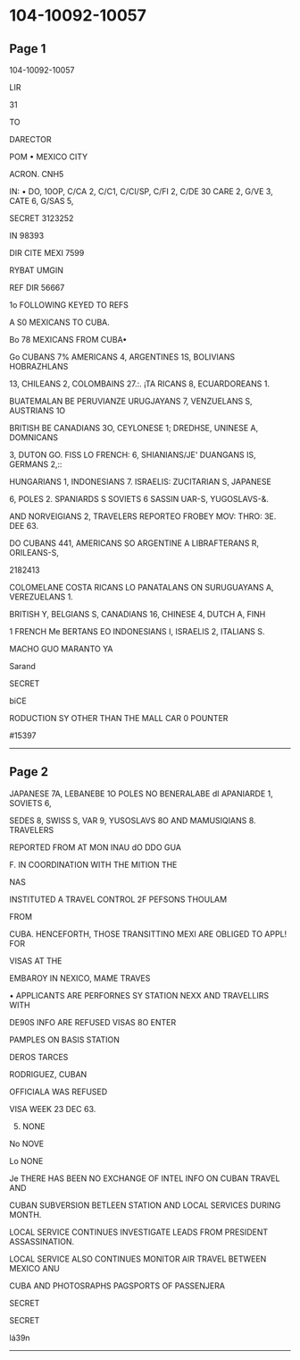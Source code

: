 # 104-10092-10057

## Page 1

104-10092-10057

LIR

31

TO

DARECTOR

POM • MEXICO CITY

ACRON. CNH5

IN: • DO, 10OР, C/CA 2, C/C1, C/CI/SP, C/FI 2, C/DE 30 CARE 2, G/VE 3, CATE 6, G/SAS 5,

SECRET 3123252

IN 98393

DIR CITE MEXI 7599

RYBAT UMGIN

REF DIR 56667

1o FOLLOWING KEYED TO REFS

A S0 MEXICANS TO CUBA.

Bo 78 MEXICANS FROM CUBA•

Go CUBANS 7% AMERICANS 4, ARGENTINES 1S, BOLIVIANS HOBRAZHLANS

13, CHILEANS 2, COLOMBAINS 27.:. ¡TA RICANS 8, ECUARDOREANS 1.

BUATEMALAN BE PERUVIANZE URUGJAYANS 7, VENZUELANS S, AUSTRIANS 1O

BRITISH BE CANADIANS 3O, CEYLONESE 1; DREDHSE, UNINESE A, DOMNICANS

3, DUTON GO. FISS LO FRENCH: 6, SHIANIANS/JE' DUANGANS IS, GERMANS 2,::

HUNGARIANS 1, INDONESIANS 7. ISRAELIS: ZUCITARIAN S, JAPANESE

6, POLES 2. SPANIARDS S SOVIETS 6 SASSIN UAR-S, YUGOSLAVS-&.

AND NORVEIGIANS 2, TRAVELERS REPORTEO FROBEY MOV: THRO: 3E. DEE 63.

DO CUBANS 441, AMERICANS SO ARGENTINE A LIBRAFTERANS R, ORILEANS-S,

2182413

COLOMELANE COSTA RICANS LO PANATALANS ON SURUGUAYANS A, VEREZUELANS 1.

BRITISH Y, BELGIANS S, CANADIANS 16, CHINESE 4, DUTCH A, FINH

1 FRENCH Me BERTANS EO INDONESIANS I, ISRAELIS 2, ITALIANS S.

MACHO GUO MARANTO YA

Sarand

SECRET

biCE

RODUCTION SY OTHER THAN THE MALL CAR 0 POUNTER

#15397

---

## Page 2

JAPANESE 7A, LEBANEBE 1O POLES NO BENERALABE dI APANIARDE 1, SOVIETS 6,

SEDES 8, SWISS S, VAR 9, YUSOSLAVS 8O AND MAMUSIQIANS 8. TRAVELERS

REPORTED FROM AT MON INAU dO DDO GUA

F. IN COORDINATION WITH THE MITION THE

NAS

INSTITUTED A TRAVEL CONTROL 2F PEFSONS THOULAM

FROM

CUBA. HENCEFORTH, THOSE TRANSITTINO MEXI ARE OBLIGED TO APPL! FOR

VISAS AT THE

EMBAROY IN NEXICO, MAME TRAVES

• APPLICANTS ARE PERFORNES SY STATION NEXX AND TRAVELLIRS WITH

DE90S INFO ARE REFUSED VISAS 8O ENTER

PAMPLES ON BASIS STATION

DEROS TARCES

RODRIGUEZ, CUBAN

OFFICIALA WAS REFUSED

VISA WEEK 23 DEC 63.

5. NONE

No NOVE

Lo NONE

Je THERE HAS BEEN NO EXCHANGE OF INTEL INFO ON CUBAN TRAVEL AND

CUBAN SUBVERSION BETLEEN STATION AND LOCAL SERVICES DURING MONTH.

LOCAL SERVICE CONTINUES INVESTIGATE LEADS FROM PRESIDENT ASSASSINATION.

LOCAL SERVICE ALSO CONTINUES MONITOR AIR TRAVEL BETWEEN MEXICO ANU

CUBA AND PHOTOSRAPHS PAGSPORTS OF PASSENJERA

SECRET

SECRET

lá39n

---

